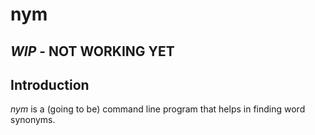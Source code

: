 # nym

## *WIP* - NOT WORKING YET

## Introduction

*nym* is a (going to be) command line program that helps in finding word 
synonyms.
